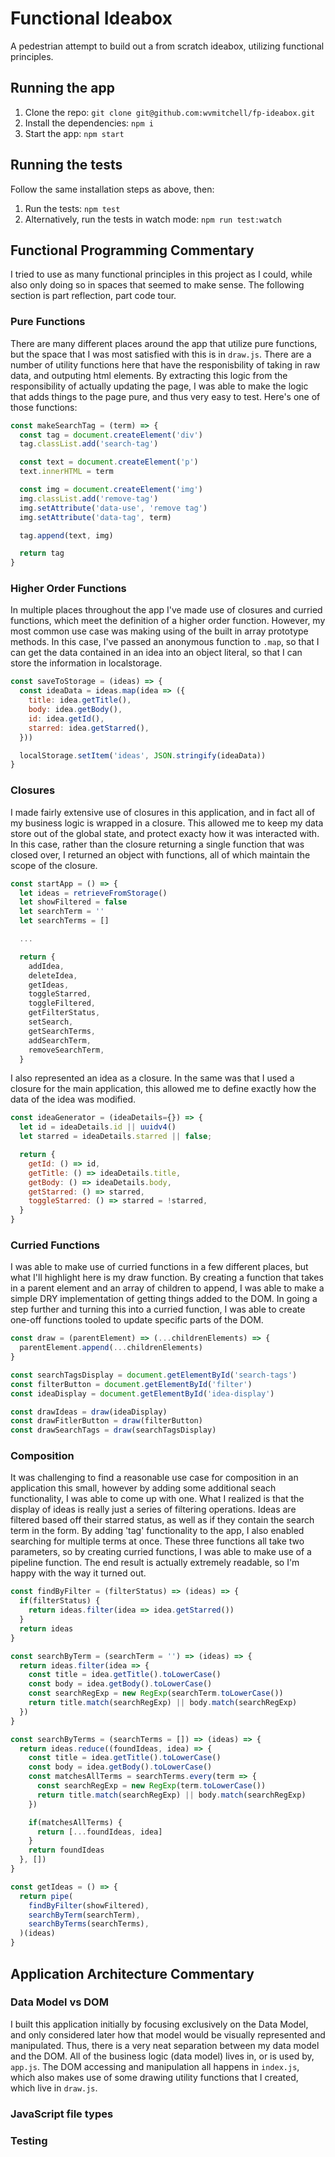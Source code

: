 # Functional Ideabox

A pedestrian attempt to build out a from scratch ideabox, utilizing functional
principles.

## Running the app

1) Clone the repo: `git clone git@github.com:wvmitchell/fp-ideabox.git`
2) Install the dependencies: `npm i`
3) Start the app: `npm start`

## Running the tests

Follow the same installation steps as above, then:
1) Run the tests: `npm test`
2) Alternatively, run the tests in watch mode: `npm run test:watch`

## Functional Programming Commentary

I tried to use as many functional principles in this project as I could, while
also only doing so in spaces that seemed to make sense. The following section is
part reflection, part code tour.

### Pure Functions

There are many different places around the app that utilize pure functions, but
the space that I was most satisfied with this is in `draw.js`. There are a
number of utility functions here that have the responisbility of taking in raw
data, and outputing html elements. By extracting this logic from the
responsibility of actually updating the page, I was able to make the logic that
adds things to the page pure, and thus very easy to test. Here's one of those
functions:

```javascript
const makeSearchTag = (term) => {
  const tag = document.createElement('div')
  tag.classList.add('search-tag')

  const text = document.createElement('p')
  text.innerHTML = term

  const img = document.createElement('img')
  img.classList.add('remove-tag')
  img.setAttribute('data-use', 'remove tag')
  img.setAttribute('data-tag', term)

  tag.append(text, img)

  return tag
}
```

### Higher Order Functions

In multiple places throughout the app I've made use of closures and curried
functions, which meet the definition of a higher order function. However, my
most common use case was making using of the built in array prototype methods.
In this case, I've passed an anonymous function to `.map`, so that I can get the
data contained in an idea into an object literal, so that I can store the
information in localstorage.

```javascript
const saveToStorage = (ideas) => {
  const ideaData = ideas.map(idea => ({
    title: idea.getTitle(),
    body: idea.getBody(),
    id: idea.getId(),
    starred: idea.getStarred(),
  }))

  localStorage.setItem('ideas', JSON.stringify(ideaData))
}
```

### Closures

I made fairly extensive use of closures in this application, and in fact all of
my business logic is wrapped in a closure. This allowed me to keep my data store
out of the global state, and protect exacty how it was interacted with. In this
case, rather than the closure returning a single function that was closed over,
I returned an object with functions, all of which maintain the scope of the
closure.

```javascript
const startApp = () => {
  let ideas = retrieveFromStorage()
  let showFiltered = false
  let searchTerm = ''
  let searchTerms = []

  ...

  return {
    addIdea,
    deleteIdea,
    getIdeas,
    toggleStarred,
    toggleFiltered,
    getFilterStatus,
    setSearch,
    getSearchTerms,
    addSearchTerm,
    removeSearchTerm,
  }
```

I also represented an idea as a closure. In the same was that I used a closure
for the main application, this allowed me to define exactly how the data of the
idea was modified.

```javascript
const ideaGenerator = (ideaDetails={}) => {
  let id = ideaDetails.id || uuidv4()
  let starred = ideaDetails.starred || false;

  return { 
    getId: () => id,
    getTitle: () => ideaDetails.title,
    getBody: () => ideaDetails.body,
    getStarred: () => starred,
    toggleStarred: () => starred = !starred,
  }
}
```

### Curried Functions

I was able to make use of curried functions in a few different places, but what
I'll highlight here is my draw function. By creating a function that takes in a
parent element and an array of children to append, I was able to make a simple
DRY implementation of getting things added to the DOM. In going a step further
and turning this into a curried function, I was able to create one-off functions
tooled to update specific parts of the DOM.

```javascript
const draw = (parentElement) => (...childrenElements) => {
  parentElement.append(...childrenElements)
}

const searchTagsDisplay = document.getElementById('search-tags')
const filterButton = document.getElementById('filter')
const ideaDisplay = document.getElementById('idea-display')

const drawIdeas = draw(ideaDisplay)
const drawFitlerButton = draw(filterButton)
const drawSearchTags = draw(searchTagsDisplay)
```

### Composition

It was challenging to find a reasonable use case for composition in an
application this small, however by adding some additional seach functionality, I
was able to come up with one. What I realized is that the display of ideas is
really just a series of filtering operations. Ideas are filtered based off their
starred status, as well as if they contain the search term in the form. By
adding 'tag' functionality to the app, I also enabled searching for multiple
terms at once. These three functions all take two parameters, so by creating
curried functions, I was able to make use of a pipeline function. The end result
is actually extremely readable, so I'm happy with the way it turned out.

```javascript
const findByFilter = (filterStatus) => (ideas) => {
  if(filterStatus) {
    return ideas.filter(idea => idea.getStarred())
  }
  return ideas
}

const searchByTerm = (searchTerm = '') => (ideas) => {
  return ideas.filter(idea => {
    const title = idea.getTitle().toLowerCase()
    const body = idea.getBody().toLowerCase()
    const searchRegExp = new RegExp(searchTerm.toLowerCase())
    return title.match(searchRegExp) || body.match(searchRegExp) 
  })
}

const searchByTerms = (searchTerms = []) => (ideas) => {
  return ideas.reduce((foundIdeas, idea) => {
    const title = idea.getTitle().toLowerCase()
    const body = idea.getBody().toLowerCase()
    const matchesAllTerms = searchTerms.every(term => {
      const searchRegExp = new RegExp(term.toLowerCase())
      return title.match(searchRegExp) || body.match(searchRegExp)
    })

    if(matchesAllTerms) {
      return [...foundIdeas, idea]
    }
    return foundIdeas
  }, [])
}

const getIdeas = () => {
  return pipe(
    findByFilter(showFiltered),
    searchByTerm(searchTerm),
    searchByTerms(searchTerms),
  )(ideas)
}
```

## Application Architecture Commentary

### Data Model vs DOM

I built this application initially by focusing exclusively on the Data Model,
and only considered later how that model would be visually represented and
manipulated. Thus, there is a very neat separation between my data model and the
DOM. All of the business logic (data model) lives in, or is used by, `app.js`.
The DOM accessing and manipulation all happens in `index.js`, which also makes
use of some drawing utility functions that I created, which live in `draw.js`.

### JavaScript file types

### Testing
